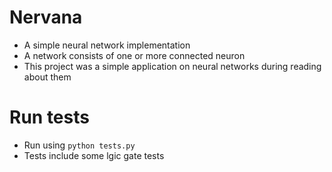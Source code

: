 Nervana
=======

- A simple neural network implementation
- A network consists of one or more connected neuron
- This project was a simple application on neural networks during reading about them

Run tests
========

- Run using ```python tests.py```
- Tests include some lgic gate tests

